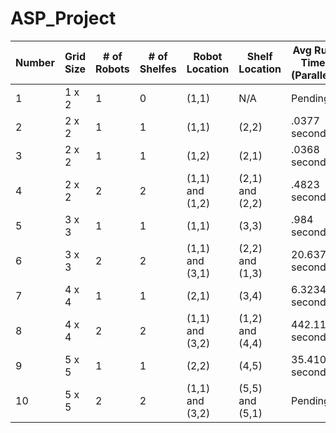 # ASP_Project

| Number | Grid Size | # of Robots | # of Shelfes | Robot Location | Shelf Location | Avg Run Time (Parallel) |
| -------|-----------|-------------|--------------|----------------|----------------| ------------------------|
| 1 | 1 x 2 | 1 | 0 | (1,1) | N/A | Pending |
| 2 | 2 x 2 | 1 | 1 | (1,1) | (2,2) | .0377 seconds |
| 3 | 2 x 2 | 1 | 1 | (1,2) | (2,1) | .0368 seconds |
| 4 | 2 x 2 | 2 | 2 | (1,1) and (1,2) | (2,1) and (2,2) | .4823 seconds |
| 5 | 3 x 3 | 1 | 1 | (1,1) | (3,3) | .984 seconds |
| 6 | 3 x 3 | 2 | 2 | (1,1) and (3,1) | (2,2) and (1,3) | 20.6371 seconds |
| 7 | 4 x 4 | 1 | 1 | (2,1) | (3,4) | 6.3234 seconds |
| 8 | 4 x 4 | 2 | 2 | (1,1) and (3,2) | (1,2) and (4,4) | 442.117 seconds |
| 9 | 5 x 5 | 1 | 1 | (2,2) | (4,5) | 35.4102 seconds |
| 10 | 5 x 5 | 2 | 2 | (1,1) and (3,2) | (5,5) and (5,1) | Pending |



